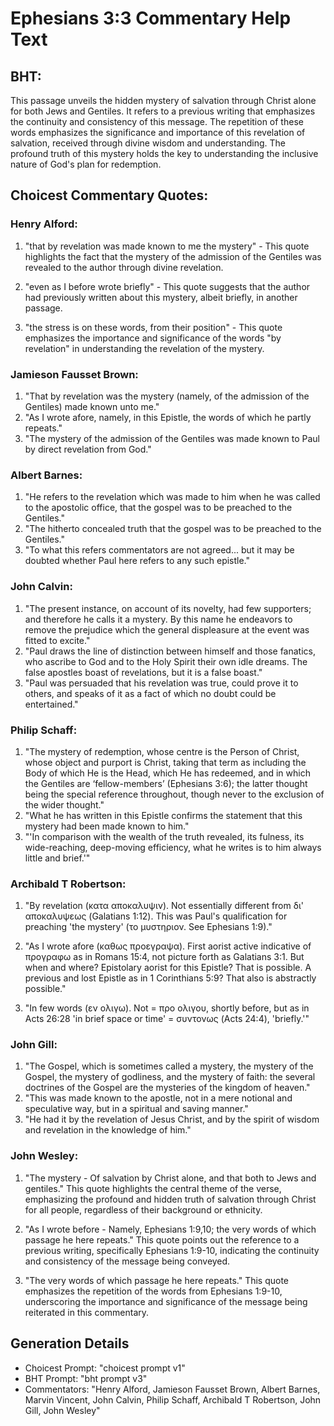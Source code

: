 # Ephesians 3:3 Commentary Help Text

## BHT:
This passage unveils the hidden mystery of salvation through Christ alone for both Jews and Gentiles. It refers to a previous writing that emphasizes the continuity and consistency of this message. The repetition of these words emphasizes the significance and importance of this revelation of salvation, received through divine wisdom and understanding. The profound truth of this mystery holds the key to understanding the inclusive nature of God's plan for redemption.

## Choicest Commentary Quotes:
### Henry Alford:
1. "that by revelation was made known to me the mystery" - This quote highlights the fact that the mystery of the admission of the Gentiles was revealed to the author through divine revelation.

2. "even as I before wrote briefly" - This quote suggests that the author had previously written about this mystery, albeit briefly, in another passage.

3. "the stress is on these words, from their position" - This quote emphasizes the importance and significance of the words "by revelation" in understanding the revelation of the mystery.

### Jamieson Fausset Brown:
1. "That by revelation was the mystery (namely, of the admission of the Gentiles) made known unto me." 
2. "As I wrote afore, namely, in this Epistle, the words of which he partly repeats." 
3. "The mystery of the admission of the Gentiles was made known to Paul by direct revelation from God."

### Albert Barnes:
1. "He refers to the revelation which was made to him when he was called to the apostolic office, that the gospel was to be preached to the Gentiles." 
2. "The hitherto concealed truth that the gospel was to be preached to the Gentiles." 
3. "To what this refers commentators are not agreed... but it may be doubted whether Paul here refers to any such epistle."

### John Calvin:
1. "The present instance, on account of its novelty, had few supporters; and therefore he calls it a mystery. By this name he endeavors to remove the prejudice which the general displeasure at the event was fitted to excite."
2. "Paul draws the line of distinction between himself and those fanatics, who ascribe to God and to the Holy Spirit their own idle dreams. The false apostles boast of revelations, but it is a false boast."
3. "Paul was persuaded that his revelation was true, could prove it to others, and speaks of it as a fact of which no doubt could be entertained."

### Philip Schaff:
1. "The mystery of redemption, whose centre is the Person of Christ, whose object and purport is Christ, taking that term as including the Body of which He is the Head, which He has redeemed, and in which the Gentiles are ‘fellow-members’ (Ephesians 3:6); the latter thought being the special reference throughout, though never to the exclusion of the wider thought."
2. "What he has written in this Epistle confirms the statement that this mystery had been made known to him."
3. "'In comparison with the wealth of the truth revealed, its fulness, its wide-reaching, deep-moving efficiency, what he writes is to him always little and brief.'"

### Archibald T Robertson:
1. "By revelation (κατα αποκαλυψιν). Not essentially different from δι' αποκαλυψεως (Galatians 1:12). This was Paul's qualification for preaching 'the mystery' (το μυστηριον. See Ephesians 1:9)."

2. "As I wrote afore (καθως προεγραψα). First aorist active indicative of προγραφω as in Romans 15:4, not picture forth as Galatians 3:1. But when and where? Epistolary aorist for this Epistle? That is possible. A previous and lost Epistle as in 1 Corinthians 5:9? That also is abstractly possible."

3. "In few words (εν ολιγω). Not = προ ολιγου, shortly before, but as in Acts 26:28 'in brief space or time' = συντονως (Acts 24:4), 'briefly.'"

### John Gill:
1. "The Gospel, which is sometimes called a mystery, the mystery of the Gospel, the mystery of godliness, and the mystery of faith: the several doctrines of the Gospel are the mysteries of the kingdom of heaven."
2. "This was made known to the apostle, not in a mere notional and speculative way, but in a spiritual and saving manner."
3. "He had it by the revelation of Jesus Christ, and by the spirit of wisdom and revelation in the knowledge of him."

### John Wesley:
1. "The mystery - Of salvation by Christ alone, and that both to Jews and gentiles." This quote highlights the central theme of the verse, emphasizing the profound and hidden truth of salvation through Christ for all people, regardless of their background or ethnicity.

2. "As I wrote before - Namely, Ephesians 1:9,10; the very words of which passage he here repeats." This quote points out the reference to a previous writing, specifically Ephesians 1:9-10, indicating the continuity and consistency of the message being conveyed.

3. "The very words of which passage he here repeats." This quote emphasizes the repetition of the words from Ephesians 1:9-10, underscoring the importance and significance of the message being reiterated in this commentary.


## Generation Details
- Choicest Prompt: "choicest prompt v1"
- BHT Prompt: "bht prompt v3"
- Commentators: "Henry Alford, Jamieson Fausset Brown, Albert Barnes, Marvin Vincent, John Calvin, Philip Schaff, Archibald T Robertson, John Gill, John Wesley"
